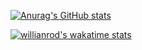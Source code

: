 <!-- ### Hi there 👋 -->

<!--
**RestuRHP/RestuRHP** is a ✨ _special_ ✨ repository because its `README.md` (this file) appears on your GitHub profile.

Here are some ideas to get you started:

- 🔭 I’m currently working on ...
- 🌱 I’m currently learning ...
- 👯 I’m looking to collaborate on ...
- 🤔 I’m looking for help with ...
- 💬 Ask me about ...
- 📫 How to reach me: ...
- 😄 Pronouns: ...
- ⚡ Fun fact: ...
-->

<!-- [![Top Langs](https://github-readme-stats.vercel.app/api/top-langs/?username=RestuRHP&hide=javascript,php,blade,dockerfile&layout=compact&theme=dark&show_icons=true)](https://github.com/RestuRHP/github-readme-stats)  -->

[![Anurag's GitHub stats](https://github-readme-stats.vercel.app/api?username=RestuRHP&theme=dark&show_icons=true)](https://github.com/RestuRHP/github-readme-stats)

[![willianrod's wakatime stats](https://github-readme-stats.vercel.app/api/wakatime?username=@RestuRHP&layout=compact&theme=dark&show_icons=true)](https://github.com/anuraghazra/github-readme-stats)


